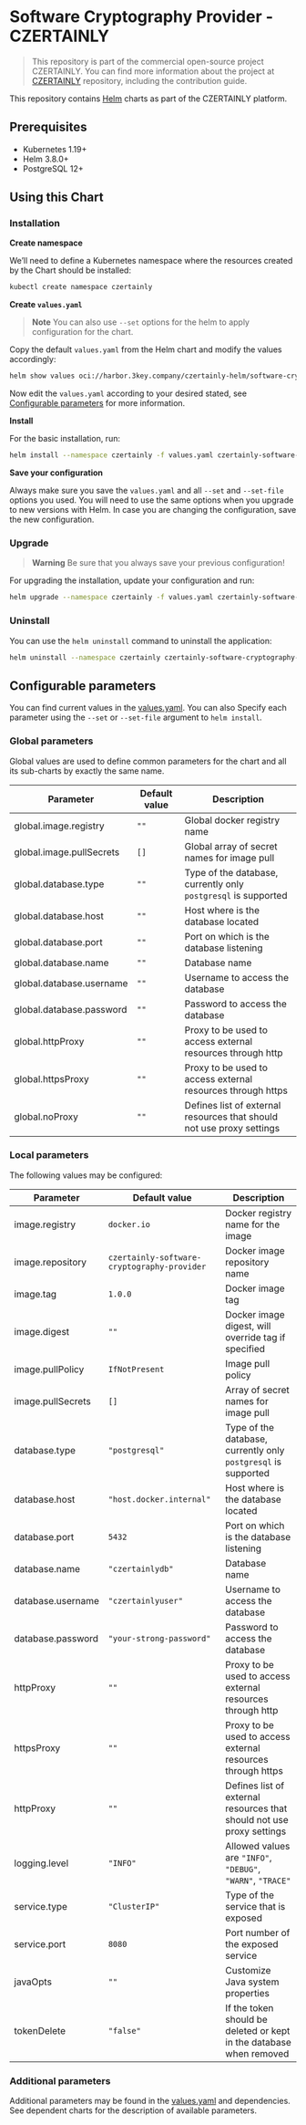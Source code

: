 # Software Cryptography Provider - CZERTAINLY

> This repository is part of the commercial open-source project CZERTAINLY. You can find more information about the project at [CZERTAINLY](https://github.com/3KeyCompany/CZERTAINLY) repository, including the contribution guide.

This repository contains [Helm](https://helm.sh/) charts as part of the CZERTAINLY platform.

## Prerequisites
- Kubernetes 1.19+
- Helm 3.8.0+
- PostgreSQL 12+

## Using this Chart

### Installation

**Create namespace**

We’ll need to define a Kubernetes namespace where the resources created by the Chart should be installed:
```bash
kubectl create namespace czertainly
```

**Create `values.yaml`**

> **Note**
> You can also use `--set` options for the helm to apply configuration for the chart.

Copy the default `values.yaml` from the Helm chart and modify the values accordingly:
```bash
helm show values oci://harbor.3key.company/czertainly-helm/software-cryptography-provider > values.yaml
```
Now edit the `values.yaml` according to your desired stated, see [Configurable parameters](#configurable-parameters) for more information.

**Install**

For the basic installation, run:
```bash
helm install --namespace czertainly -f values.yaml czertainly-software-cryptography-provider oci://harbor.3key.company/czertainly-helm/software-cryptography-provider
```

**Save your configuration**

Always make sure you save the `values.yaml` and all `--set` and `--set-file` options you used. You will need to use the same options when you upgrade to new versions with Helm. In case you are changing the configuration, save the new configuration.

### Upgrade

> **Warning**
> Be sure that you always save your previous configuration!

For upgrading the installation, update your configuration and run:
```bash
helm upgrade --namespace czertainly -f values.yaml czertainly-software-cryptography-provider oci://harbor.3key.company/czertainly-helm/software-cryptography-provider
```

### Uninstall

You can use the `helm uninstall` command to uninstall the application:
```bash
helm uninstall --namespace czertainly czertainly-software-cryptography-provider
```

## Configurable parameters

You can find current values in the [values.yaml](values.yaml).
You can also Specify each parameter using the `--set` or `--set-file` argument to `helm install`.

### Global parameters

Global values are used to define common parameters for the chart and all its sub-charts by exactly the same name.

| Parameter                | Default value | Description                                                           |
|--------------------------|---------------|-----------------------------------------------------------------------|
| global.image.registry    | `""`          | Global docker registry name                                           |
| global.image.pullSecrets | `[]`          | Global array of secret names for image pull                           |
| global.database.type     | `""`          | Type of the database, currently only `postgresql` is supported        |
| global.database.host     | `""`          | Host where is the database located                                    |
| global.database.port     | `""`          | Port on which is the database listening                               |
| global.database.name     | `""`          | Database name                                                         |
| global.database.username | `""`          | Username to access the database                                       |
| global.database.password | `""`          | Password to access the database                                       |
| global.httpProxy         | `""`          | Proxy to be used to access external resources through http            |
| global.httpsProxy        | `""`          | Proxy to be used to access external resources through https           |
| global.noProxy           | `""`          | Defines list of external resources that should not use proxy settings |

### Local parameters

The following values may be configured:

| Parameter         | Default value                               | Description                                                           |
|-------------------|---------------------------------------------|-----------------------------------------------------------------------|
| image.registry    | `docker.io`                                 | Docker registry name for the image                                    |
| image.repository  | `czertainly-software-cryptography-provider` | Docker image repository name                                          |
| image.tag         | `1.0.0`                                     | Docker image tag                                                      |
| image.digest      | `""`                                        | Docker image digest, will override tag if specified                   |
| image.pullPolicy  | `IfNotPresent`                              | Image pull policy                                                     |
| image.pullSecrets | `[]`                                        | Array of secret names for image pull                                  |
| database.type     | `"postgresql"`                              | Type of the database, currently only `postgresql` is supported        |
| database.host     | `"host.docker.internal"`                    | Host where is the database located                                    |
| database.port     | `5432`                                      | Port on which is the database listening                               |
| database.name     | `"czertainlydb"`                            | Database name                                                         |
| database.username | `"czertainlyuser"`                          | Username to access the database                                       |
| database.password | `"your-strong-password"`                    | Password to access the database                                       |
| httpProxy         | `""`                                        | Proxy to be used to access external resources through http            |
| httpsProxy        | `""`                                        | Proxy to be used to access external resources through https           |
| httpProxy         | `""`                                        | Defines list of external resources that should not use proxy settings |
| logging.level     | `"INFO"`                                    | Allowed values are `"INFO"`, `"DEBUG"`, `"WARN"`, `"TRACE"`           |
| service.type      | `"ClusterIP"`                               | Type of the service that is exposed                                   |
| service.port      | `8080`                                      | Port number of the exposed service                                    |
| javaOpts          | `""`                                        | Customize Java system properties                                      |
| tokenDelete       | `"false"`                                   | If the token should be deleted or kept in the database when removed   |

### Additional parameters

Additional parameters may be found in the [values.yaml](values.yaml) and dependencies.
See dependent charts for the description of available parameters.